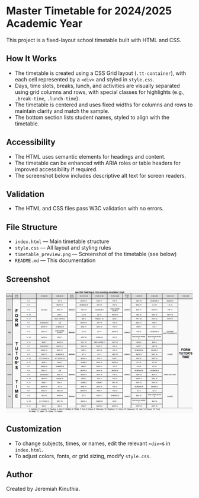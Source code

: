 # Master Timetable for 2024/2025 Academic Year

This project is a fixed-layout school timetable built with HTML and CSS.

## How It Works

- The timetable is created using a CSS Grid layout (`.tt-container`), with each cell represented by a `<div>` and styled in `style.css`.
- Days, time slots, breaks, lunch, and activities are visually separated using grid columns and rows, with special classes for highlights (e.g., `.break-time`, `.lunch-time`).
- The timetable is centered and uses fixed widths for columns and rows to maintain clarity and match the sample.
- The bottom section lists student names, styled to align with the timetable.

## Accessibility

- The HTML uses semantic elements for headings and content.
- The timetable can be enhanced with ARIA roles or table headers for improved accessibility if required.
- The screenshot below includes descriptive alt text for screen readers.

## Validation

- The HTML and CSS files pass W3C validation with no errors.

## File Structure

- `index.html` — Main timetable structure
- `style.css` — All layout and styling rules
- `timetable_preview.png` — Screenshot of the timetable (see below)
- `README.md` — This documentation

## Screenshot

![Timetable Preview](timetable_preview.png "Screenshot of the completed timetable for 2024/2025 academic year")

## Customization

- To change subjects, times, or names, edit the relevant `<div>`s in `index.html`.
- To adjust colors, fonts, or grid sizing, modify `style.css`.

## Author

Created by Jeremiah Kinuthia.
